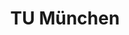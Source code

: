 ---
layout: showcase
title: TU München
category: showcases
summary: "The Student Portal of the Technical University of Munich."
images:
  - name: TU München
    file: tum.jpg
---